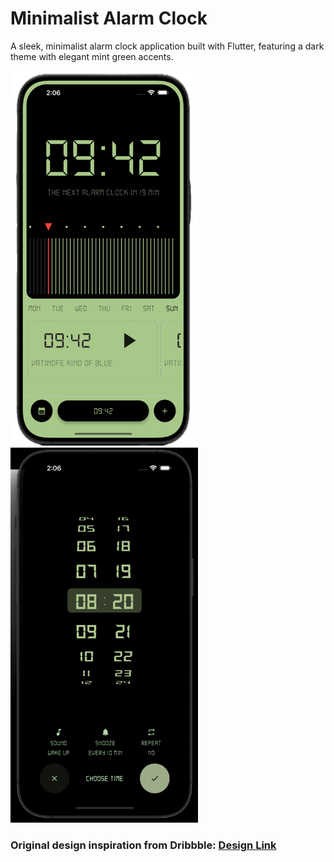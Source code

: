 # Minimalist Alarm Clock

A sleek, minimalist alarm clock application built with Flutter, featuring a dark theme with elegant mint green accents.

<img src="assets/screenshots/shot2.png" width="300" height="600" /><img src="assets/screenshots/shot1.png" width="300" height="600" />

### Original design inspiration from Dribbble: [Design Link](https://dribbble.com/shots/25347673-Alarm)
